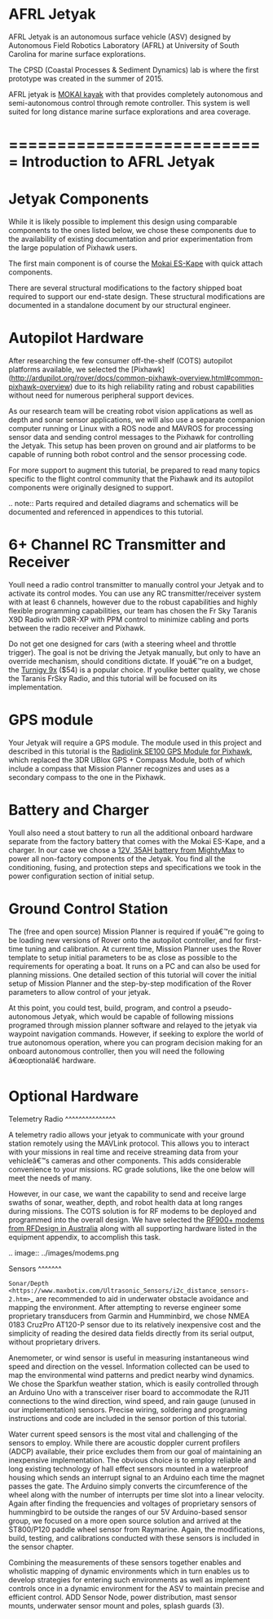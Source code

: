 AFRL Jetyak
===========


AFRL Jetyak is an autonomous surface vehicle (ASV) designed by Autonomous Field Robotics Laboratory (AFRL) at University of South Carolina for marine surface explorations. 

The CPSD (Coastal Processes \& Sediment Dynamics) lab is where the first prototype was created in the summer of 2015. 

AFRL jetyak is [MOKAI kayak](http://www.mokai.com/) with that provides completely autonomous and semi-autonomous control through remote controller. This system is well suited for long distance marine surface explorations and area coverage.

===========================
Introduction to AFRL Jetyak
===========================

Jetyak Components
=================
While it is likely possible to implement this design using comparable components to the ones listed below, we chose these components due to the availability of existing documentation and prior experimentation from the large population of Pixhawk users.  

The first main component is of course the [Mokai ES-Kape](http://www.mokai.com/mokai-es-kape/) with quick attach components.


There are several structural modifications to the factory shipped boat required to support our end-state design.  These structural modifications are documented in a standalone document by our structural engineer.

Autopilot Hardware
==================
After researching the few consumer off-the-shelf (COTS) autopilot platforms available, we selected the [Pixhawk] (http://ardupilot.org/rover/docs/common-pixhawk-overview.html#common-pixhawk-overview) due to its high reliability rating and robust capabilities without need for numerous peripheral support devices.  

As our research team will be creating robot vision applications as well as depth and sonar sensor applications, we will also use a separate companion computer running or Linux with a ROS node and MAVROS for processing sensor data and sending control messages to the Pixhawk for controlling the Jetyak.  This setup has been proven on ground and air platforms to be capable of running both robot control and the sensor processing code.

For more support to augment this tutorial, be prepared to read many topics specific to the flight control community that the Pixhawk and its autopilot components were originally designed to support. 

.. note:: Parts required and detailed diagrams and schematics will be documented and referenced in appendices to this tutorial.

6+ Channel RC Transmitter and Receiver
======================================

Youll need a radio control transmitter to manually control your Jetyak and to activate its control modes. You can use any RC transmitter/receiver system with at least 6 channels, however due to the robust capabilities and highly flexible programming capabilities, our team has chosen the Fr Sky Taranis X9D Radio with D8R-XP with PPM control to minimize cabling and ports between the radio receiver and Pixhawk. 


Do not get one designed for cars (with a steering wheel and throttle trigger).  The goal is not be driving the Jetyak manually, but only to have an override mechanism, should conditions dictate. If youâ€™re on a budget, the [Turnigy 9x](https://hobbyking.com/en_us/turnigy-9x-9ch-transmitter-w-module-ia8-receiver-mode-2-afdhs-2a-system.html) ($54) is a popular choice. If youlike better quality, we chose the Taranis FrSky Radio, and this tutorial will be focused on its implementation.


GPS module
==========

Your Jetyak will require a GPS module. The module used in this project and described in this tutorial is the [Radiolink SE100 GPS Module for Pixhawk](https://www.robotshop.com/en/radiolink-se100-gps-module-pixhawk.html), which replaced the 3DR UBlox GPS + Compass Module, both of which include a compass that Mission Planner recognizes and uses as a secondary compass to the one in the Pixhawk. 

Battery and Charger
===================

Youll also need a stout battery to run all the additional onboard hardware separate from the factory battery that comes with the Mokai ES-Kape, and a charger. In our case we chose a [12V, 35AH battery from MightyMax](https://www.amazon.com/dp/B00QGLAHWS) to power all non-factory components of the Jetyak.  You find all the conditioning, fusing, and protection steps and specifications we took in the power configuration section of initial setup.

Ground Control Station
======================

The (free and open source) Mission Planner is required if youâ€™re going to be loading new versions of Rover onto the autopilot controller, and for first-time tuning and calibration. At current time, Mission Planner uses the Rover template to setup initial parameters to be as close as possible to the requirements for operating a boat.  It runs on a PC and can also be used for planning missions.  One detailed section of this tutorial will cover the initial setup of Mission Planner and the step-by-step modification of the Rover parameters to allow control of your jetyak.

At this point, you could test, build, program, and control a pseudo-autonomous Jetyak, which would be capable of following missions programed through mission planner software and relayed to the jetyak via waypoint navigation commands.  However, if seeking to explore the world of true autonomous operation, where you can program decision making for an onboard autonomous controller, then you will need the following â€œoptionalâ€ hardware.

Optional Hardware
=================

Telemetry Radio
^^^^^^^^^^^^^^^

A telemetry radio allows your jetyak to communicate with your ground station remotely using the MAVLink protocol. This allows you to interact with your missions in real time and receive streaming data from your vehicleâ€™s cameras and other components. This adds considerable convenience to your missions.  RC grade solutions, like the one below will meet the needs of many.


However, in our case, we want the capability to send and receive large swaths of sonar, weather, depth, and robot health data at long ranges during missions.  The COTS solution is for RF modems to be deployed and programmed into the overall design.  We have selected the [RF900+ modems from RFDesign in Australia](http://store.rfdesign.com.au/rfd900p-modem-bundle/) along with all supporting hardware listed in the equipment appendix, to accomplish this task.

.. image:: ../images/modems.png

Sensors
^^^^^^^

`Sonar/Depth <https://www.maxbotix.com/Ultrasonic_Sensors/i2c_distance_sensors-2.htm>`_ are recommended to aid in underwater obstacle avoidance and mapping the environment.  After attempting to reverse engineer some proprietary transducers from Garmin and Humminbird, we chose NMEA 0183 CruzPro AT120-P sensor due to its relatively inexpensive cost and the simplicity of reading the desired data fields directly from its serial output, without proprietary drivers.


Anemometer, or wind sensor is useful in measuring instantaneous wind speed and direction on the vessel.  Information collected can be used to map the environmental wind patterns and predict nearby wind dynamics.  We chose the Sparkfun weather station, which is easily controlled through an Arduino Uno with a transceiver riser board to accommodate the RJ11 connections to the wind direction, wind speed, and rain gauge (unused in our implementation) sensors.  Precise wiring, soldering and programing instructions and code are included in the sensor portion of this tutorial.

Water current speed sensors is the most vital and challenging of the sensors to employ.  While there are acoustic doppler current profilers (ADCP) available, their price excludes them from our goal of maintaining an inexpensive implementation.  The obvious choice is to employ reliable and long existing technology of hall effect sensors mounted in a waterproof housing which sends an interrupt signal to an Arduino each time the magnet passes the gate. The Arduino simply converts the circumference of the wheel along with the number of interrupts per time slot into a linear velocity.  Again after finding the frequencies and voltages of proprietary sensors of hummingbird to be outside the ranges of our 5V Arduino-based sensor group, we focused on a more open source solution and arrived at the ST800/P120 paddle wheel sensor from Raymarine.  Again, the modifications, build, testing, and calibrations conducted with these sensors is included in the sensor chapter.


Combining the measurements of these sensors together enables and wholistic mapping of dynamic environments which in turn enables us to develop strategies for entering such environments as well as implement controls once in a dynamic environment for the ASV to maintain precise and efficient control.
ADD Sensor Node, power distribution, mast sensor mounts, underwater sensor mount and poles, splash guards (3).
